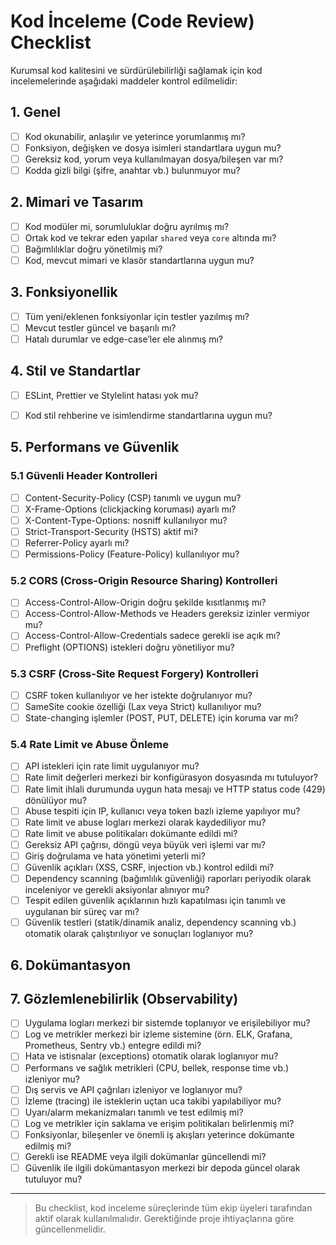 # Kod İnceleme (Code Review) Checklist

Kurumsal kod kalitesini ve sürdürülebilirliği sağlamak için kod incelemelerinde aşağıdaki maddeler kontrol edilmelidir:

## 1. Genel
- [ ] Kod okunabilir, anlaşılır ve yeterince yorumlanmış mı?
- [ ] Fonksiyon, değişken ve dosya isimleri standartlara uygun mu?
- [ ] Gereksiz kod, yorum veya kullanılmayan dosya/bileşen var mı?
- [ ] Kodda gizli bilgi (şifre, anahtar vb.) bulunmuyor mu?

## 2. Mimari ve Tasarım
- [ ] Kod modüler mi, sorumluluklar doğru ayrılmış mı?
- [ ] Ortak kod ve tekrar eden yapılar `shared` veya `core` altında mı?
- [ ] Bağımlılıklar doğru yönetilmiş mi?
- [ ] Kod, mevcut mimari ve klasör standartlarına uygun mu?

## 3. Fonksiyonellik
- [ ] Tüm yeni/eklenen fonksiyonlar için testler yazılmış mı?
- [ ] Mevcut testler güncel ve başarılı mı?
- [ ] Hatalı durumlar ve edge-case’ler ele alınmış mı?

## 4. Stil ve Standartlar
- [ ] ESLint, Prettier ve Stylelint hatası yok mu?
- [ ] Kod stil rehberine ve isimlendirme standartlarına uygun mu?


## 5. Performans ve Güvenlik

### 5.1 Güvenli Header Kontrolleri
- [ ] Content-Security-Policy (CSP) tanımlı ve uygun mu?
- [ ] X-Frame-Options (clickjacking koruması) ayarlı mı?
- [ ] X-Content-Type-Options: nosniff kullanılıyor mu?
- [ ] Strict-Transport-Security (HSTS) aktif mi?
- [ ] Referrer-Policy ayarlı mı?
- [ ] Permissions-Policy (Feature-Policy) kullanılıyor mu?

### 5.2 CORS (Cross-Origin Resource Sharing) Kontrolleri
- [ ] Access-Control-Allow-Origin doğru şekilde kısıtlanmış mı?
- [ ] Access-Control-Allow-Methods ve Headers gereksiz izinler vermiyor mu?
- [ ] Access-Control-Allow-Credentials sadece gerekli ise açık mı?
- [ ] Preflight (OPTIONS) istekleri doğru yönetiliyor mu?

### 5.3 CSRF (Cross-Site Request Forgery) Kontrolleri
- [ ] CSRF token kullanılıyor ve her istekte doğrulanıyor mu?
- [ ] SameSite cookie özelliği (Lax veya Strict) kullanılıyor mu?
- [ ] State-changing işlemler (POST, PUT, DELETE) için koruma var mı?

### 5.4 Rate Limit ve Abuse Önleme
- [ ] API istekleri için rate limit uygulanıyor mu?
- [ ] Rate limit değerleri merkezi bir konfigürasyon dosyasında mı tutuluyor?
- [ ] Rate limit ihlali durumunda uygun hata mesajı ve HTTP status code (429) dönülüyor mu?
- [ ] Abuse tespiti için IP, kullanıcı veya token bazlı izleme yapılıyor mu?
- [ ] Rate limit ve abuse logları merkezi olarak kaydediliyor mu?
- [ ] Rate limit ve abuse politikaları dokümante edildi mi?
- [ ] Gereksiz API çağrısı, döngü veya büyük veri işlemi var mı?
- [ ] Giriş doğrulama ve hata yönetimi yeterli mi?
- [ ] Güvenlik açıkları (XSS, CSRF, injection vb.) kontrol edildi mi?
- [ ] Dependency scanning (bağımlılık güvenliği) raporları periyodik olarak inceleniyor ve gerekli aksiyonlar alınıyor mu?
- [ ] Tespit edilen güvenlik açıklarının hızlı kapatılması için tanımlı ve uygulanan bir süreç var mı?
- [ ] Güvenlik testleri (statik/dinamik analiz, dependency scanning vb.) otomatik olarak çalıştırılıyor ve sonuçları loglanıyor mu?

## 6. Dokümantasyon
## 7. Gözlemlenebilirlik (Observability)
- [ ] Uygulama logları merkezi bir sistemde toplanıyor ve erişilebiliyor mu?
- [ ] Log ve metrikler merkezi bir izleme sistemine (örn. ELK, Grafana, Prometheus, Sentry vb.) entegre edildi mi?
- [ ] Hata ve istisnalar (exceptions) otomatik olarak loglanıyor mu?
- [ ] Performans ve sağlık metrikleri (CPU, bellek, response time vb.) izleniyor mu?
- [ ] Dış servis ve API çağrıları izleniyor ve loglanıyor mu?
- [ ] İzleme (tracing) ile isteklerin uçtan uca takibi yapılabiliyor mu?
- [ ] Uyarı/alarm mekanizmaları tanımlı ve test edilmiş mi?
- [ ] Log ve metrikler için saklama ve erişim politikaları belirlenmiş mi?
- [ ] Fonksiyonlar, bileşenler ve önemli iş akışları yeterince dokümante edilmiş mi?
- [ ] Gerekli ise README veya ilgili dokümanlar güncellendi mi?
- [ ] Güvenlik ile ilgili dokümantasyon merkezi bir depoda güncel olarak tutuluyor mu?

---

> Bu checklist, kod inceleme süreçlerinde tüm ekip üyeleri tarafından aktif olarak kullanılmalıdır. Gerektiğinde proje ihtiyaçlarına göre güncellenmelidir.
